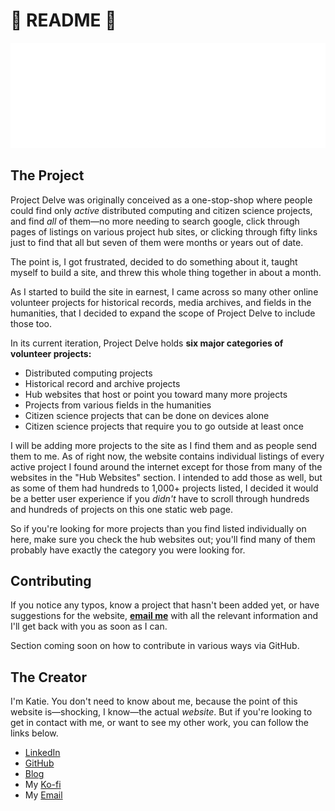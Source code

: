 # 📘 README 📘

![alt text](https://github.com/punnypenguins/projectdelve/blob/main/public/images/project-delve-logo.png)

## The Project

Project Delve was originally conceived as a one-stop-shop where people could find only *active* distributed computing and citizen science projects, and find *all* of them—no more needing to search google, click through pages of listings on various project hub sites, or clicking through fifty links just to find that all but seven of them were months or years out of date.

The point is, I got frustrated, decided to do something about it, taught myself to build a site, and threw this whole thing together in about a month.

As I started to build the site in earnest, I came across so many other online volunteer projects for historical records, media archives, and fields in the humanities, that I decided to expand the scope of Project Delve to include those too.

In its current iteration, Project Delve holds **six major categories of volunteer projects:**
- Distributed computing projects
- Historical record and archive projects
- Hub websites that host or point you toward many more projects
- Projects from various fields in the humanities
- Citizen science projects that can be done on devices alone
- Citizen science projects that require you to go outside at least once

I will be adding more projects to the site as I find them and as people send them to me. As of right now, the website contains individual listings of every active project I found around the internet except for those from many of the websites in the "Hub Websites" section. I intended to add those as well, but as some of them had hundreds to 1,000+ projects listed, I decided it would be a better user experience if you *didn't* have to scroll through hundreds and hundreds of projects on this one static web page.

So if you're looking for more projects than you find listed individually on here, make sure you check the hub websites out; you'll find many of them probably have exactly the category you were looking for.

## Contributing

If you notice any typos, know a project that hasn't been added yet, or have suggestions for the website, [**email me**](kgeerling@protonmail.com) with all the relevant information and I'll get back with you as soon as I can.

Section coming soon on how to contribute in various ways via GitHub.

## The Creator

I'm Katie. You don't need to know about me, because the point of this website is—shocking, I know—the actual *website*. But if you're looking to get in contact with me, or want to see my other work, you can follow the links below.
- [LinkedIn](https://www.linkedin.com/in/katherine-geerling-774929111)
- [GitHub](https://github.com/punnypenguins)
- [Blog](https://somemossthoughts.wordpress.com/)
- My [Ko-fi](https://ko-fi.com/punnypenguins)
- My [Email](kgeerling@protonmail.com)
